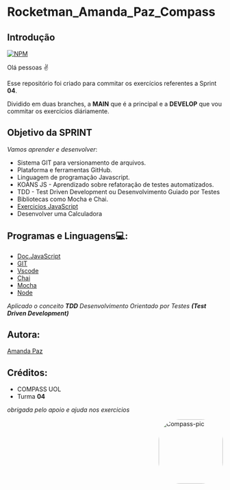 # Rocketman_Amanda_Paz_Compass

## Introdução 
[![NPM](https://img.shields.io/npm/l/react)](https://github.com/Amanda-Paz/Rocketman_Amanda_Paz_Compass/blob/main/LICENSE) 

Olá pessoas ✌

Esse repositório foi criado para commitar os exercícios referentes a Sprint <b>04</b>.

Dividido em duas branches, a <b>MAIN</b> que é a principal e a <b>DEVELOP</b> que vou commitar os exercícios diáriamente. 


## Objetivo da SPRINT 
<i>Vamos aprender e desenvolver</i>: 

- Sistema GIT para versionamento de arquivos.
- Plataforma e ferramentas GitHub.
- Linguagem de programação Javascript.
- KOANS JS - Aprendizado sobre refatoração de testes automatizados.
- TDD - Test Driven Development ou Desenvolvimento Guiado por Testes
- Bibliotecas como Mocha e Chai.
- [Exercicios JavaScript](https://github.com/Amanda-Paz/Rocketman_Amanda_Paz_Compass/tree/Develop)
- Desenvolver uma Calculadora

## Programas e Linguagens💻: 

-  [Doc.JavaScript](https://developer.mozilla.org/pt-BR/docs/Web/JavaScript) 
-  [GIT](https://git-scm.com/)
-  [Vscode](https://code.visualstudio.com/)
-  [Chai](https://www.chaijs.com/)
-  [Mocha](https://mochajs.org/)
-  [Node](https://nodejs.org/en/)

<i> Aplicado o conceito <b>TDD</b> Desenvolvimento Orientado por Testes <b>(Test Driven Development)</b></i>

## Autora:

[Amanda Paz](https://www.linkedin.com/in/amanda-cristina-paz-4ba90517a/)


## Créditos: 
 - COMPASS UOL
 - Turma <b> 04 </b> 

<i>obrigada pelo apoio e ajuda nos exercicios</i> 

<img align="right" alt="Compass-pic" height="150" style="border-radius:50px;" src="https://cdn.discordapp.com/attachments/969607335901298801/1001567674767257711/Sem_Titulo-2.png">
</div>

 
